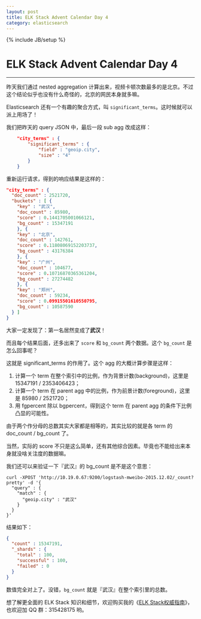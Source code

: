 ```yaml
---
layout: post
title: ELK Stack Advent Calendar Day 4
category: elasticsearch
---
```

{% include JB/setup %}
# ELK Stack Advent Calendar Day 4
---

昨天我们通过 nested aggregation 计算出来，视频卡顿次数最多的是北京。不过这个结论似乎也没有什么奇怪的，北京的网民本身就多嘛。

Elasticsearch 还有一个有趣的聚合方式，叫 `significant_terms`。这时候就可以派上用场了！

我们把昨天的 query JSON 中，最后一段 sub agg 改成这样：

```json
    "city_terms" : {
        "significant_terms" : {
            "field" : "geoip.city",
            "size" : "4"
        }
    }
```

重新运行请求，得到的响应结果是这样的：

```json
"city_terms" : {
  "doc_count" : 2521720,
  "buckets" : [ {
    "key" : "武汉",
    "doc_count" : 85980,
    "score" : 0.1441705001066121,
    "bg_count" : 15347191
    }, {
    "key" : "北京",
    "doc_count" : 142761,
    "score" : 0.11808069152203737,
    "bg_count" : 43176384
    }, {
    "key" : "广州",
    "doc_count" : 104677,
    "score" : 0.10716870365361204,
    "bg_count" : 27274482
    }, {
    "key" : "郑州",
    "doc_count" : 59234,
    "score" : 0.09915501610550795,
    "bg_count" : 10587590
  } ]
}
```

大家一定发现了：第一名居然变成了**武汉**！

而且每个结果后面，还多出来了 `score` 和 `bg_count` 两个数据。这个 `bg_count` 是怎么回事呢？

这就是 significant_terms 的作用了。这个 agg 的大概计算步骤是这样：

1. 计算一个 term 在整个索引中的比例，作为背景计数(background)，这里是 15347191 / 2353406423；
2. 计算一个 term 在 parent agg 中的比例，作为前景计数(foreground)，这里是 85980 / 2521720；
3. 用 fgpercent 除以 bgpercent，得到这个 term 在 parent agg 的条件下比例凸显的可能性。

由于两个作分母的总数其实大家都是相等的，其实比较的就是各 term 的 doc_count / bg_count 了。

当然，实际的 score 不只是这么简单，还有其他综合因素。毕竟也不能给出来本身就没啥关注度的数据嘛。

我们还可以来验证一下『武汉』的 bg_count 是不是这个意思：

```
curl -XPOST 'http://10.19.0.67:9200/logstash-mweibo-2015.12.02/_count?pretty' -d '{
  "query" : {
    "match" : {
      "geoip.city" : "武汉"
    }
  }
}'
```

结果如下：

```json
{
  "count" : 15347191,
  "_shards" : {
    "total" : 100,
    "successful" : 100,
    "failed" : 0
  }
}
```

数值完全对上了。没错，`bg_count` 就是『武汉』在整个索引里的总数。

想了解更全面的 ELK Stack 知识和细节，欢迎购买我的《[ELK Stack权威指南](http://search.jd.com/Search?keyword=ELK%20stack)》，也欢迎加 QQ 群：315428175 哟。
